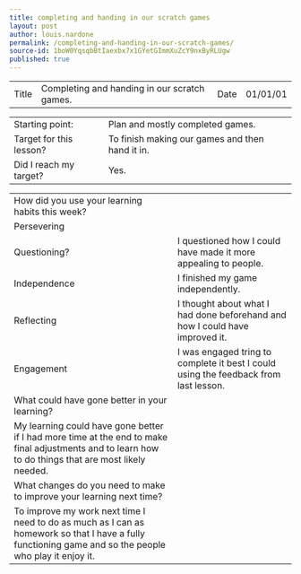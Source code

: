 ```yaml
---
title: completing and handing in our scratch games
layout: post
author: louis.nardone
permalink: /completing-and-handing-in-our-scratch-games/
source-id: 1boW0YqsqbBtIaexbx7x1GYetGImmXuZcY9nxByRLUgw
published: true
---
```

<table>
  <tr>
    <td>Title</td>
    <td>Completing and handing in our scratch games.</td>
    <td>Date</td>
    <td>01/01/01</td>
  </tr>
</table>


<table>
  <tr>
    <td>Starting point:</td>
    <td>Plan and mostly completed games.</td>
  </tr>
  <tr>
    <td>Target for this lesson?</td>
    <td>To finish making our games and then hand it in.</td>
  </tr>
  <tr>
    <td>Did I reach my target? </td>
    <td>Yes.</td>
  </tr>
</table>


<table>
  <tr>
    <td>How did you use your learning habits this week?</td>
    <td></td>
  </tr>
  <tr>
    <td>Persevering</td>
    <td></td>
  </tr>
  <tr>
    <td>Questioning?</td>
    <td>I questioned how I could have made it more appealing to people.</td>
  </tr>
  <tr>
    <td>Independence</td>
    <td>I finished my game independently.</td>
  </tr>
  <tr>
    <td>Reflecting</td>
    <td>I thought about what I had done beforehand and how I could have improved it.</td>
  </tr>
  <tr>
    <td>Engagement</td>
    <td>I was engaged tring to complete it best I could using the feedback from last lesson.</td>
  </tr>
  <tr>
    <td>What could have gone better in your learning?</td>
    <td></td>
  </tr>
  <tr>
    <td>My learning could have gone better if I had more time at the end to make final adjustments and to learn how to do things that are most likely needed.</td>
    <td></td>
  </tr>
  <tr>
    <td>What changes do you need to make to improve your learning next time?</td>
    <td></td>
  </tr>
  <tr>
    <td>To improve my work next time I need to do as much as I can as homework so that I have a fully functioning game and so the people who play it enjoy it.</td>
    <td></td>
  </tr>
</table>


